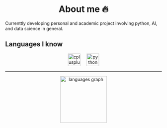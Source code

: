 <h1 align="center">
  About me 🔥
</h1>


Currenttly developing personal and academic project involving python, AI, and data science in general.


## Languages I know
<div align="center">
  <img src="https://cdn.jsdelivr.net/gh/devicons/devicon/icons/cplusplus/cplusplus-original.svg" height="40" alt="cplusplus logo"  />
  <img width="12" />
  <img src="https://cdn.jsdelivr.net/gh/devicons/devicon/icons/python/python-original.svg" height="40" alt="python logo"  />
</div>

---

<div align="center">
  <img src="https://github-readme-stats.vercel.app/api/top-langs?username=Perea094&locale=en&hide_title=false&layout=compact&card_width=320&langs_count=5&theme=dracula&hide_border=false&order=2" height="150" alt="languages graph"  />
</div>
